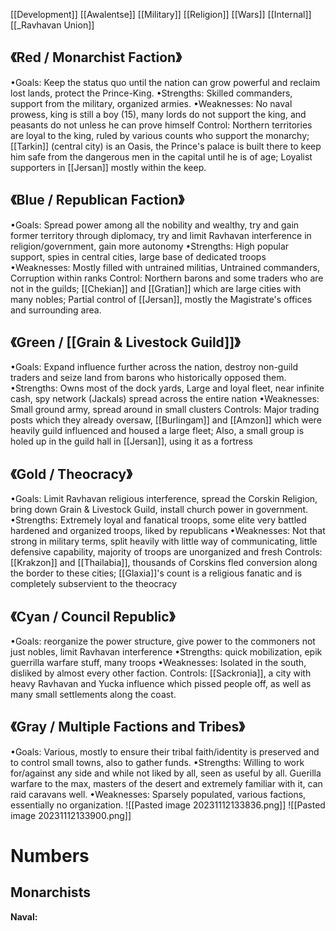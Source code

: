 [[Development]]
[[Awalentse]]
[[Military]]
[[Religion]]
[[Wars]]
[[Internal]]
[[_Ravhavan Union]]

## 《Red / Monarchist Faction》
•Goals: Keep the status quo until the nation can grow powerful and reclaim lost lands, protect the Prince-King.
•Strengths: Skilled commanders, support from the military, organized armies.
•Weaknesses: No naval prowess, king is still a boy (15), many lords do not support the king, and peasants do not unless he can prove himself
Control: Northern territories are loyal to the king, ruled by various counts who support the monarchy; [[Tarkin]] (central city) is an Oasis, the Prince's palace is built there to keep him safe from the dangerous men in the capital until he is of age; Loyalist supporters in [[Jersan]] mostly within the keep.
## 《Blue / Republican Faction》
•Goals: Spread power among all the nobility and wealthy,  try and gain former territory through diplomacy, try and limit Ravhavan interference in religion/government, gain more autonomy
•Strengths: High popular support, spies in central cities, large base of dedicated troops
•Weaknesses: Mostly filled with untrained militias, Untrained commanders, Corruption within ranks
Control: Northern barons and some traders who are not in the guilds; [[Chekian]] and [[Gratian]] which are large cities with many nobles; Partial control of [[Jersan]], mostly the Magistrate's offices and surrounding area.
## 《Green / [[Grain & Livestock Guild]]》
•Goals: Expand influence further across the nation, destroy non-guild traders and seize land from barons who historically opposed them.
•Strengths: Owns most of the dock yards, Large and loyal fleet, near infinite cash, spy network (Jackals) spread across the entire nation
•Weaknesses: Small ground army, spread around in small clusters
Controls: Major trading posts which they already oversaw, [[Burlingam]] and [[Amzon]] which were heavily guild influenced and housed a large fleet; Also, a small group is holed up in the guild hall in [[Jersan]], using it as a fortress
## 《Gold / Theocracy》
•Goals: Limit Ravhavan religious interference, spread the Corskin Religion, bring down Grain & Livestock Guild, install church power in government.
•Strengths: Extremely loyal and fanatical troops, some elite very battled hardened and organized troops, liked by republicans
•Weaknesses: Not that strong in military terms, split heavily with little way of communicating, little defensive capability, majority of troops are unorganized and fresh
Controls: [[Krakzon]] and [[Thailabia]], thousands of Corskins fled conversion along the border to these cities; [[Glaxia]]'s count is a religious fanatic and is completely subservient to the theocracy
## 《Cyan / Council Republic》
•Goals: reorganize the power structure, give power to the commoners not just nobles, limit Ravhavan interference
•Strengths: quick mobilization, epik guerrilla warfare stuff, many troops
•Weaknesses: Isolated in the south, disliked by almost every other faction.
Controls: [[Sackronia]], a city with heavy Ravhavan and Yucka influence which pissed people off, as well as many small settlements along the coast.
## 《Gray / Multiple Factions and Tribes》
•Goals: Various, mostly to ensure their tribal faith/identity is preserved and to control small towns, also to gather funds.
•Strengths: Willing to work for/against any side and while not liked by all, seen as useful by all. Guerilla warfare to the max, masters of the desert and extremely familiar with it, can raid caravans well.
•Weaknesses: Sparsely populated, various factions, essentially no organization.
![[Pasted image 20231112133836.png]]
![[Pasted image 20231112133900.png]]

# Numbers
## Monarchists
**Naval:**
> 